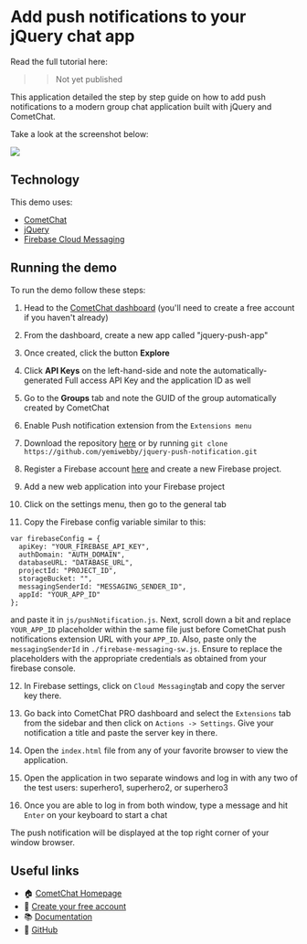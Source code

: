 # Add push notifications to your jQuery chat app

Read the full tutorial here:

>> Not yet published

This application detailed the step by step guide on how to add push notifications to a modern group chat application built with jQuery and CometChat.

Take a look at the screenshot below:

<img src="screenshots/screenshot_1.png">


## Technology

This demo uses:
* [CometChat](https://cometchat.com/)
* [jQuery](https://jquery.com/)
* [Firebase Cloud Messaging](https://firebase.google.com/)


## Running the demo
To run the demo follow these steps:

1. Head to the [CometChat dashboard](https://app.cometchat.com/) (you'll need to create a free account if you haven't already)
2. From the dashboard, create a new app called "jquery-push-app"
3. Once created, click the button **Explore**
4. Click **API Keys** on the left-hand-side and note the automatically-generated Full access API Key and the application ID as well
5. Go to the **Groups** tab and note the GUID of the group automatically created by CometChat
6. Enable Push notification extension from the `Extensions menu`
7. Download the repository [here](https://github.com/yemiwebby/jquery-push-notification/archive/master.zip) or by running `git clone https://github.com/yemiwebby/jquery-push-notification.git`

8. Register a Firebase account [here](http://firebase.google.com/) and create a new Firebase project.
9. Add a new web application into your Firebase project
10. Click on the settings menu, then go to the general tab
11. Copy the Firebase config variable similar to this:
```
var firebaseConfig = {
  apiKey: "YOUR_FIREBASE_API_KEY",
  authDomain: "AUTH_DOMAIN",
  databaseURL: "DATABASE_URL",
  projectId: "PROJECT_ID",
  storageBucket: "",
  messagingSenderId: "MESSAGING_SENDER_ID",
  appId: "YOUR_APP_ID"
};
```
and paste it in `js/pushNotification.js`. Next, scroll down a bit and replace `YOUR_APP_ID` placeholder within the same file just before CometChat push notifications extension URL with your `APP_ID`. Also, paste only the `messagingSenderId` in `./firebase-messaging-sw.js`. Ensure to replace the placeholders with the appropriate credentials as obtained from your firebase console.

12. In Firebase settings, click on `Cloud Messaging`tab and copy the server key there.
13. Go back into CometChat PRO dashboard and select the `Extensions` tab from the sidebar and then click on `Actions -> Settings`. Give your notification a title and paste the server key in there.

14. Open the `index.html` file from any of your favorite browser to view the application.

15. Open the application in two separate windows and log in with any two of the test users: superhero1, superhero2, or superhero3

16. Once you are able to log in from both window, type a message and hit `Enter` on your keyboard to start a chat

The push notification will be displayed at the top right corner of your window browser.


## Useful links
* 🏠 [CometChat Homepage](https://www.cometchat.com/pro)
* 🚀 [Create your free account](https://app.cometchat.com/#/apps)
* 📚 [Documentation](https://prodocs.cometchat.com/docs)
* 👾 [GitHub](https://github.com/CometChat-Pro)